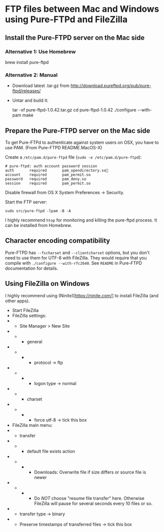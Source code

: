# FTP files between Mac and Windows using Pure-FTPd and FileZilla

## Install the Pure-FTPD server on the Mac side

### Alternative 1: Use Homebrew

brew install pure-ftpd

### Alternative 2: Manual

* Download latest .tar.gz from http://download.pureftpd.org/pub/pure-ftpd/releases/
* Untar and build it:

    tar -xf pure-ftpd-1.0.42.tar.gz
    cd pure-ftpd-1.0.42
    ./configure --with-pam
    make

## Prepare the Pure-FTPD server on the Mac side

To get Pure-FTPd to authenticate against system users on OSX, you have to use PAM. (From Pure-FTPD README.MacOS-X)

Create a `/etc/pam.d/pure-ftpd` file (`sudo -e /etc/pam.d/pure-ftpd`):

    # pure-ftpd: auth account password session
    auth       required       pam_opendirectory.so
    account    required       pam_permit.so
    password   required       pam_deny.so
    session    required       pam_permit.so
    
Disable firewall from OS X System Preferences -> Security.

Start the FTP server:

    sudo src/pure-ftpd -lpam -B -A

I highly recommend `htop` for monitoring and killing the pure-ftpd process. It can be installed from Homebrew.

## Character encoding compatibility

Pure-FTPD has `--fscharset` and `--clientcharset` options, but you don't need to use them for UTF-8 with FileZilla. They would require that you compile with `./configure --with-rfc2640`. See `README` in Pure-FTPD documentation for details.

## Using FileZilla on Windows

I highly recommend using (Ninite)[https://ninite.com/] to install FileZilla (and other apps).

* Start FileZilla
* FileZilla settings:
* *	Site Manager > New Site
* * * general
* * * * protocol -> ftp
* * * * logon type -> normal
* * * charset
* * * * force utf-8 -> tick this box
* FileZilla main menu:
* * transfer
* * * default file exists action
* * * * Downloads: Overwrite file if size differs or source file is newer
* * * * Do *NOT* choose "resume file transfer" here. Otherwise FileZilla will pause for several seconds every 10 files or so.
* * transfer type -> binary
* * Preserve timestamps of transferred files -> tick this box
